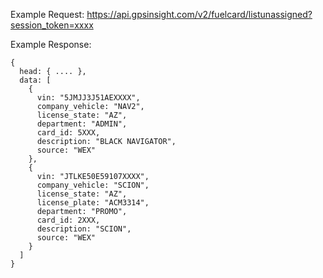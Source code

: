 Example Request: https://api.gpsinsight.com/v2/fuelcard/listunassigned?session_token=xxxx

Example Response:

    {
      head: { .... },
      data: [
        {
          vin: "5JMJJ3J51AEXXXX",
          company_vehicle: "NAV2",
          license_state: "AZ",
          department: "ADMIN",
          card_id: 5XXX,
          description: "BLACK NAVIGATOR",
          source: "WEX"
        },
        {
          vin: "JTLKE50E59107XXXX",
          company_vehicle: "SCION",
          license_state: "AZ",
          license_plate: "ACM3314",
          department: "PROMO",
          card_id: 2XXX,
          description: "SCION",
          source: "WEX"
        }
      ]
    }
